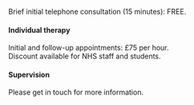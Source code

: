 
Brief initial telephone consultation (15 minutes): FREE.

<h4>Individual therapy</h4>

Initial and follow-up appointments: £75 per hour. <br>
Discount available for NHS staff and students.

<h4>Supervision</h4>

Please get in touch for more information.




